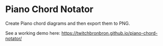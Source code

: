 # Piano Chord Notator

Create Piano chord diagrams and then export them to PNG.

See a working demo here: https://twitchbronbron.github.io/piano-chord-notator/

